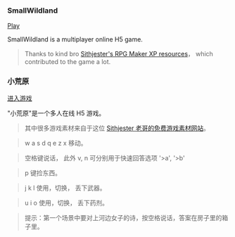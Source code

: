 ### SmallWildland 

[Play](http://www.smallwildland.com)

SmallWildland is a multiplayer online H5 game.

> Thanks to kind bro [Sithjester's RPG Maker XP resources](http://untamed.wild-refuge.net/rpgxp.php)， which contributed to the game a lot.

### 小荒原 

[进入游戏](http://www.smallwildland.com)

"小荒原"是一个多人在线 H5 游戏。

> 其中很多游戏素材来自于这位 [Sithjester 老哥的免费游戏素材网站](http://untamed.wild-refuge.net/rpgxp.php)。

> w a s d q e z x 移动。

> 空格键说话， 此外 v, n 可分别用于快速回答选项 '>a', '>b'

> p 键捡东西。

> j k l 使用，切换， 丢下武器。

> u i o 使用，切换， 丢下药剂。

> 提示：第一个场景中要对上河边女子的诗，按空格说话，答案在房子里的箱子里。
